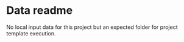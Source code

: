 # Data readme

No local input data for this project but an expected folder for project template execution.